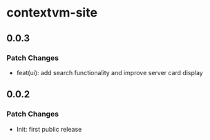 # contextvm-site

## 0.0.3

### Patch Changes

- feat(ui): add search functionality and improve server card display

## 0.0.2

### Patch Changes

- Init: first public release
